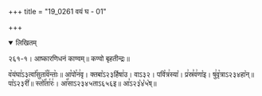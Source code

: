 +++
title = "19_0261 वयं घ - 01"

+++
<details open><summary>लिखितम्</summary>

२६१-१। आष्कारणिधनं काण्वम्॥ कण्वो बृहतीन्द्रः॥

व꣥यंघा꣢ऽ३त्वा꣤꣯सुता꣥꣯व꣤न्ताः꣥॥ आ꣡पो꣯न꣢वृ। क्तबा꣡ऽ२३र्हिषा꣢उ। वाऽ३२। पवि꣡त्र꣢स्या꣡। प्र꣢स्र꣣व꣢णा꣡इ। षु꣢वृ꣡त्राऽ२३४हा꣥न्॥ पा꣡ऽ२३री꣢॥ स्तो꣡꣯ता꣯रः꣢। आ꣡꣯साऽ२३४५ताऽ६५६इ॥ आ꣣ऽ२३꣡४꣡५꣡ष्॥
</details>